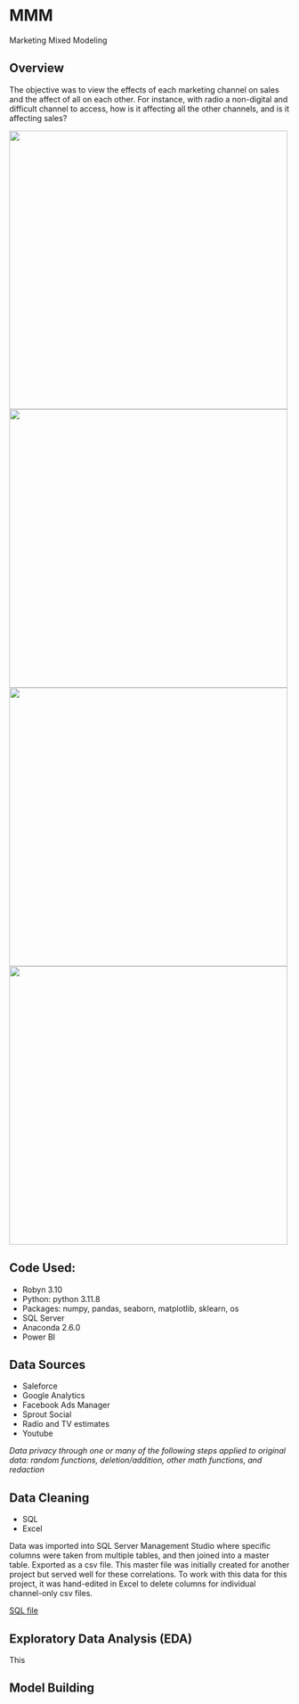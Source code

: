 # MMM
Marketing Mixed Modeling

## Overview
The objective was to view the effects of each marketing channel on sales and the affect of all on each other. For instance, with radio a non-digital and difficult channel to access, how is it affecting all the other channels, and is it affecting sales?

<img src="https://github.com/wylee3/MMM/blob/main/RobynData-to-visuals_Page_2-cl.jpg" width="500" />
<img src="https://github.com/wylee3/MMM/blob/main/RobynData-to-visuals_Page_3-predictEffect.jpg" width="500" />
<img src="https://github.com/wylee3/MMM/blob/main/RobynData-to-visuals_Page_3-spend.jpg" width="500" />
<img src="https://github.com/wylee3/MMM/blob/main/RobynData-to-visuals_Page_3-spendPerc.jpg" width="500" />


## Code Used:
* Robyn 3.10
* Python: python 3.11.8
* Packages: numpy, pandas, seaborn, matplotlib, sklearn, os
* SQL Server
* Anaconda 2.6.0
* Power BI

## Data Sources
* Saleforce
* Google Analytics
* Facebook Ads Manager
* Sprout Social
* Radio and TV estimates
* Youtube

*Data privacy through one or many of the following steps applied to original data: random functions, deletion/addition, other math functions, and redaction*

## Data Cleaning
* SQL
* Excel

Data was imported into SQL Server Management Studio where specific columns were taken from multiple tables, and then joined into a master table. 
Exported as a csv file. This master file was initially created for another project but served well for these correlations. To work with this data for 
this project, it was hand-edited in Excel to delete columns for individual channel-only csv files.

[SQL file](https://github.com/wylee3/marketing-linear-regressions/blob/9a1fc2df0952b384e930bc9e68a45cb49eb52003/SQL-CorrelationPrep_v3-portfolio.sql)

## Exploratory Data Analysis (EDA)
This 

## Model Building
